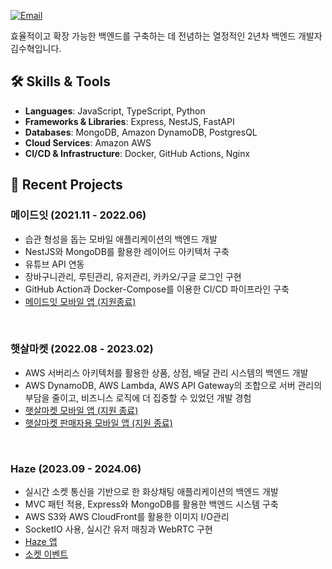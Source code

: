 <div align="left">

[![Email](https://img.shields.io/badge/Email-devshk447%40gmail.com-blue?style=flat-square&logo=gmail)](mailto:devshk447@gmail.com)

효율적이고 확장 가능한 백엔드를 구축하는 데 전념하는 열정적인 2년차 백엔드 개발자 김수혁입니다.

</div>

## 🛠 Skills & Tools

- **Languages**: JavaScript, TypeScript, Python
- **Frameworks & Libraries**: Express, NestJS, FastAPI
- **Databases**: MongoDB, Amazon DynamoDB, PostgresQL
- **Cloud Services**: Amazon AWS
- **CI/CD & Infrastructure**: Docker, GitHub Actions, Nginx

## 📘 Recent Projects
### 메이드잇 (2021.11 - 2022.06)
- 습관 형성을 돕는 모바일 애플리케이션의 백엔드 개발 <br>
- NestJS와 MongoDB를 활용한 레이어드 아키텍처 구축 <br>
- 유튜브 API 연동 <br>
- 장바구니관리, 루틴관리, 유저관리, 카카오/구글 로그인 구현 <br>
- GitHub Action과 Docker-Compose를 이용한 CI/CD 파이프라인 구축 <br>
- [메이드잇 모바일 앱 (지원종료)](https://play.google.com/store/apps/details?id=kr.develife.madeit&pli=1)
<br>

### 햇살마켓 (2022.08 - 2023.02)
- AWS 서버리스 아키텍처를 활용한 상품, 상점, 배달 관리 시스템의 백엔드 개발 <br>
- AWS DynamoDB, AWS Lambda, AWS API Gateway의 조합으로 서버 관리의 부담을 줄이고, 비즈니스 로직에 더 집중할 수 있었던 개발 경험 <br>
- [햇살마켓 모바일 앱 (지원 종료)](https://play.google.com/store/apps/details?id=kr.develife.market_mobile_gui)
- [햇살마켓 판매자용 모바일 앱 (지원 종료)](https://play.google.com/store/apps/details?id=kr.develife.market_seller_mobile_gui)
<br>

### Haze (2023.09 - 2024.06)
- 실시간 소켓 통신을 기반으로 한 화상채팅 애플리케이션의 백엔드 개발 <br>
- MVC 패턴 적용, Express와 MongoDB를 활용한 백엔드 시스템 구축 <br>
- AWS S3와 AWS CloudFront를 활용한 이미지 I/O관리 <br>
- SocketIO 사용, 실시간 유저 매칭과 WebRTC 구현 <br>
- [Haze 앱](https://play.google.com/store/apps/details?id=haze.app)
- [소켓 이벤트](https://viewer.diagrams.net/?tags=%7B%7D&highlight=0000ff&edit=_blank&layers=1&nav=1&title=haze-event-flow.drawio#R7T1bd5u4ur%2FGq7Mf3IUkro%2F4kk7OapOeNN2dfV68COCEXcdkbNKk8%2BuPBAgbSdjYBqGYtLOmtrha3%2F0%2BQOPH108r7%2BnhSxyEiwHUgtcBmgwg1CFw8D9k5Xe2gjRoZSv3qyjI1sBm4Vv0T5gvavnqcxSE69KJSRwvkuipvOjHy2XoJ6U1b7WKX8qnzeNF%2BalP3n3ILXzzvQW%2F%2BiMKkods1aa%2Fgqz%2FGUb3D%2FTJwMx%2F8aNHT85%2FyfrBC%2BKXrSU0HaDxKo6T7NPj6zhckN2j%2B5Jdd1FxtHixVbhM6lzw3%2F%2F5j377f39d%2Bz91c%2Bb9%2FPnX6%2Fh1CJGRv13ym%2F7kMMA7kH%2BNV8lDfB8vvcV0szpaxc%2FLICT31fC3zTmf4%2FgJLwK8%2BN8wSX7n4PSekxgvPSSPi%2FzoPFosxvEiXqVPRKEZaAG58TpZxT%2FDrSMXloP%2FFkcoCPDmje5XXhDh3751dmBYyMGvNcLLq99%2Fkff7CA36%2FT%2F5w9Mvk9f87bNvv%2FNv%2FKZSpPNW92GyYyf1HCPI7m1dmcPiUxg%2FhvhB%2BIRVuPCS6FcZv7wcTe%2BL84pLv8YRfheo5TSFjByfcooyENLK91jHzys%2FzC%2FbRgj2TsD6aGibP7pRurGj2eX7ZlvA3dddrbzfW6c9kRPWB%2FwAXdd2vucQ6adeYWu7L8Bbset8%2FCH7lfTbFkA3Sym9HUJ7dIN%2FeYvnHB14YlwGLmFj%2BJu%2F8NbryC9TUpkUOfoJzDvTMHmKm8%2Fn0PeFdBV464f0huAUQgpfoyS7zsi%2FFVfhz5uLyJe9xJdh9M6tNGqSKTDq0unLht1TjH3Y4vR07URyxqhWwjzd0o4k5yEwy7eCls3cqiEKhgx16aa9hx4BQ1%2FsFe0QmF6DvNqXdcdQwhbZlahO20N1PDUfT1N1BR9qRe4dipMWKuPk0NR3oiQ0jF3nt4OQgEPINd7eZIZ1Rf8hWt7%2FET5Gyb84JC2j4MtDlITfnrwUeC9Y7S6jWyXAf4WrJHzdCaL8qGkye4N1gWxhiycCKGCKOqwG69bWHrFzmhK03CR9oZr0ZTRNXycBwnCUAESVktIWt9wLJbMVLsixLR2J2dY%2BbeFQdso9x9jNTvec3w47RfvYabzsnpkChxFMOs9KkVRWCpWg4GOJ9hh1qkm2XdvQAEroRayeg6X7TkK2gLbr%2FHYImTKxrjCwhH8bdKzAQNZ5BQIj3Lioto44poU8s2FBgyRJmirEaVrSQG0nwu0937AlIKjBsUz8Tqs4ePbDWej5D7PndbhSRHsHVnmDADB5iWPJlDgmb%2Fd0Qe8lnbFJkWDWJF3qn1FElTc5qCzjZBYFi7AJTGYdjpqHNI%2BsxyWXfeZ6FnHP0cTKjjRAE8hi1FOBEibVnhVYUdPxwBkPXI18wP%2B38Qd3MEo%2FwHQRMzp7nC%2FiM6ejgWsNXJ0cGjkDd0JW8An5hTY5jZxjDEZjeodReiF%2B0HTggD8I07oM0mOTgWMM7PRejjtwdB74eKeTMoS9RXS%2FxJ99DJcQA21E4BH53sLNDzxGQZCRbriO%2FvHu0lsRiOYyAd%2FXGA2MCbkXptZ1RriAQ4ZlvAwZjMqXGkANEzL6OYK8swOKkIONuzSGHJQ9npGzA9RVb2DjavNpxhIvukSSXwVD04TwI6OymSLJb0hkc4A30a%2Fi5ILszOWjdx%2Bup69%2B%2BJRE8bJRYRMaQE9FByNs5ukfobCBWmPCZmijEhh0ARREEaX2oFAnELKJM%2Ba8taQu7Yk4Uiah79pBRSJuBsPwDfPYADp7p43o2BNwayyeYAkAay6SHPNLEDb%2Ffo7pgWEmal18ArSeXlOg0eP40z3591u4wihPb4dfL7tjdrCGdlBXhNfXIkQ8oIyMDRAvZN11yOTVAVOmNgBEWQINAXm8IBk0vQOypSkHZN4g%2BL4m5EfNAayeY2V%2BhAYjvazVZzYC2HzIVX2ULhYWwYgcdZ1UwbcGTnYhJEehVrozuZB3x50N6NnMIEBvsQV5RwT5toQzFEQ2M2g5oxRak8wCrIUO3y83AM7OHZnUVtTIWWcLV5t1I1o8XIEmFbAdO7WZhK19cRVGhQ680J77HD7gI6Zvh3cbJboZ%2B7C2%2BxuqkW5iMk5WfY%2FXGujOrvNbSjDkjddVuH6Kl8EsiWeFHauI35q3X1Hn9iu0O6HhIsQJ208Z65ju62bBoHbCqTyhmqx1yIS9WjbpkNUtxlnSMW5u%2B6EvxLg729CNpuP39TGu8UDraayId6UJmbkKrkiglRm53j0j76TMZYtCrLdEIm9MGbMYnq2jPSkElLTF57ekjPHh1g%2BeT7zfHzjUPNdYmyOGU2deF8j7T3OY5Naz45BAamaFO3buKnHdgWuTDw4iVjXBbsKH12F%2FAMlVgAggCaSCUgfc5qtf2%2FGWLHRUVyhQ1FBEb0K8EZzmB88wfT0vEkWMXzZmaIg0Jl1AUK1pTEgUNMziBHdFhGDjaE75I%2BaVm1DC5iz8dhlTzRjpxnENB6NJnnIy0jgYnB3zpLDVBLCVmmCC%2BHzGjBqycFGywqtwXIB7tYE3FnqAOpdTSWgbqUdaJ%2BtFIlHucaZHuYBDtIySyEvIvm6el97RhgSPyMV2LnldK49f2CQvCZ829xZrfLrpPRIyXN6tnwbnHKsasrLWEHm2aVWrFM825TlvSta%2BJQMM1c0obV7WHmWA6UzwxdR3G2A2k1vOnN9SNXAnvlxWaTNCO9BFiGTDO%2BLvFiHS6aUyB%2FiRZWCtrFYZTG29qdUrYdh7I8uW7BTmfQcK6rAIVbjOu9Nh%2BdSZbT0n1yQOUXT2qTL5Lc9VGWGLGcW6iClRF0GieuRTzZRy3n2eGT8i6fNZvgz%2FAN4rJHwAb%2FX8kUSP4fVzkqKhFoT%2BIlqG%2Fcm%2B55RbgW0k1yeoo26VWwkhX17DONy1dLyaQCG%2BX01ovPNBRfjALmujNpIr3fVuEoVkhnz3YlwNA0sGxkmqrWXtH%2BkYx%2BcclvRJFWLIFtMmzgICVUOqNlmkD74pv0dn%2FaP0up0SHMVKvrSOQ0kS%2BHGptqeqeKq6SKobNFErrqTzPvQf4d3NrcCaXGOFHKvry%2FuBqAy3c05rMna7LQrmSm1Ro%2FP%2BDkG5c76Z%2BmAE0g9w4KZxB4wozlboYGPEuTSffpMqPyriDSa5umtQ2KZqoDA6NYfAFifcyL99vLDECQ9t53KUh%2FYE9mfVZH9GO65%2B3pdvsW2Aj3SaGg7j5JecSavzyT1YvS01CMP67t%2FPeE0RBypkigosUaBYVJzUHvV3apoeRf3gLVG%2FUdcyVaOZGNDY3t3GnrIX9oIhzPvjt9uuibdvK0lfBVvXZN3qArFfTESQQ%2Fi8BpZ3i8myIu3tvMdyQWp%2FaknZmkNkQZ5fS605NEQNAVgGflBHeXGj1QOZbJP970DdnHNJ%2FdvZVIYjtSULfHS2%2FtjOzru2rDoZfNw0LT9mA2MTWn58wSZrbbMDB6UWGl4E5JI8RWyHhUaPElNNpzcxUrNtLys5j7DYENDZELRMXSAQhJylrbCYyYvUolvcySJUqV5xBmODd94rzoQ8U%2Bepr2aPuDzNstwmLm8rkCZxlnJ0%2B0Z3iIG9yP0iEibtkR3vZeSzDw7sBgOMim4wtzQVoaIdjCil4Vx1O2By1eiwZrVSW3zA7jgzYTssUdjfQmOc58%2BaY2gCcztEvl0RUSgpnuTLVy%2FBiEEwgTA7%2ByS726zrdbPb8bodangPmQREuGcAlgONXee3Y3WbvPGBYZMsw9UsiNb5gL4wUMTZxo1LQhrimb2IwFsT9JZCBC6l9N8yTc32RAxDR3BiWKfRuF2TxqnVrkhg0eSNL99b%2BuFCtTFBQGN75RXDzPaGq9rSl%2By3VwZ6msOakaAimStbtjp16c5Ri%2B74TOKN2FKF5BBkR3N1TnIW7xmQ0ct8ZKX51vmt3nuZZxyZmeE6RIBHD7nNzGmFwG70yF2AVgroLEd%2By8WYOy1A6iB0CYZQrO8DUNmWlUKgiuMMrQGVd0mxOooKcTVu9hbonluqMZS0hfl5AkfuKfq99El6RYD10NANd6fCRdjw3F3%2BlfeMtd53QTt%2BAEvks%2BwYxXlUPSbJRKb5atU2X2WNnnRYNIdOLYJpDK%2FEA4tevChpROCoHYUqmEpncShLkFzQehyquCGt38QfnPGuEs2iaLdnoSvNYRBGpPqLkoja0xJ5T9Y2wZ79kLHuSdbm9fQuRLGkeNCxGeAnCOm6vi6z8ZYXp1HmTl%2BXCqbbkG0WCQQjOuSGZwSpjIrGX6t8y1a9RD2FA7fUfpefMH0a6vA%2BUmFoVAXKsxkfIuUV3dFddQ5M7QFIekXKSz1dtd54pFM0Fz8I7%2Bw7EQUiEzkoaAa0OmtUIAN2raEISv3y%2FV4%2FecuTgFujHpNr%2FLOBdfb4s4E10LSa2qjVlj1gNzCurpqQJ6QuwdG3jMUxyTsmdmFa8knYyLkSMjRQ56ZGA2PqnCrgsimPD94%2FYaou%2BD9DcuvwV5g%2BYr6IX%2FwHLFnFyYrHjrk7Ew8BYIdgOzzS6CIPAevPbrDXQrcpT4P6vt%2FTgiSiLgoHNGFoptrQqa08a1Ap9Rlob68O9e125ABa3UaeRZWKInji8GZWVvX5Et6tEn9WKH7U98iqf3%2BkukLqNyZqhJuaARPyIXdET4hikbm7syqJjQMcfzDTMih6fpZ%2F4joDplpqBLdvq4DBh1hNUSAXisi5nFZLVAq9IbnQXk3kfsZet3jSUYuv0%2Ffeotd4Pg9XimTbmcx8b6BT93l3o9xpFzQVnJDq9yCj%2BL5fkgFdLcqAFZShgocQ0CQmleii40mdEub%2FlFTEE2ii7gBER60BiA4%2FADFqYt5hvW09IHJl2h%2FZ8iugd00gkDbKflME0p3g0GsSCUSKmUB8fqk6goNTqExRJrNkwdHNwN0jrYamZEDtppuNT%2Fg8Dbv5UGDUzADzpqWAhZQTAUU84C150bohj9oOMKBWDZvDR1MVpQ9gWEx%2FhU03hc4oxOHTolLhyW3d2bS5YEcnC005qfM3gFanh1kXOYudxW2KcEwNh7xaNlvx5vs98ql%2B%2Bu6PJ0eZNrBAmPpoSVUdNF7x2gmbrb0mMfk3UoLLpI1fXGiNJYc7oDzgF1NG10WcBbN4D5edRJ6QduzokDzfonPnsImsSsnjurV5yo024ZO03sXxoeFxYfm95PC40SW9y7DkG6VXUNeb66gVBSxeXNEAORcIVMGfyys13nL9cs5GPJvYCQy7ZqvK1lRL1I1X%2FY1Gmwo3Yo3u54oZ%2BIB3mSkZlTXZkGz33kZQ%2FIotVhUEl3449pZBFHhJnUnSCpjNDYDHsjjwCFovS61eB9TvWEbt3oDEttkIFp0GtF0uIBciwhSQ3kAEgBpEIhkivIKqJPsfQqc0X8OhkbJCZRJVx0kWB90Ydd1mIgBYO9YKFTPO4JsJtlq6%2FpH1P6uA8Hykr0%2Fs3LYdAVS65uj0zspzdMD0KQB29xiNusnO75iF04kXNazXxscpnAgvoYqvJAtHCmJ7v9Vx1kDCIOmceSvUomi3262RBrSn8Ky6tdDNV0Hkl7KjUq0SMkFAYxGHtqNlJxLyzYwbakc7ZALhRcOJyjej7Lbignba0QLUrV11aKC7TBlHkNYJVAFrB8pkUQXT%2BxzYDoPM9cmiPFERam11aWbIT7P3UAVLRswFbVGFoPFSrR46WTvWUdoqazxwpgOHV3qlF5Ygdlob1HWBfkRZgRz9iCKY%2BtL4WAHMZNuYnqbN55wWRpofWZo2Hg8aDpuhunk4QFerSqt48y3qW4Ter5Ak4vgPnirzZkydoytT1BxCMl112jRIRvZL13RVOxxN%2BweqQldGJ7oev%2FmHA%2FBYVKkE817g6Y33JBYrOIjp5AsdjWENdXU4dp6LzY7saEiFY98YafnAm6oXGyL71Cus3BvestbHp2vkEmcWEhpQRO6wiWXQFg7ukSp1zLPvvMIwrcAI7UAXMS0b3iHTFDK%2B%2B5UXRGGpjMKxAs06bRhKYQbWkEiNV2QexUIsZhwDol6%2FSt6GzJ0XtMQQdD7cswr%2Ffg7XyWyOCXy2Cv34fhklUbxUhDeYkJvMDUS2nlWcJoc%2FWN10oDm2mwxL7F5oz30RsZu%2BHd7NhcS%2BYU5QintKr6vaAEuSbmMajNy3aER3j25zKD8xrXKkGFE7rIqf0LmLFee3xE66nr9rSahEYofO2H7oCynnzjZ0o%2FFc4c6J4GBRyKKiBfaIQtPZeUFbopBPx12F66d4GagrCtFHJnEWFYnO27LQMYuWVHKEodNpgZK8%2FH%2BRnNwtWZviArAuF2i%2Bhc9x0UKzjKg62CfAkLXzgra4AOS4wFO4mserR1W5wBAwTTx0TaQPU5%2BGJAZgvhUGUC22dwv6pgi5bjtGoFpxos6n%2F7AUMqO2ZBAuI3W8S3XoRZi506J3qVN6kVfRK%2FIi7ZjUK%2FClF26ptlxNdXMgAJVoyhAkX4zhLVahF%2FymdNgMCSo1dRPavA4srNCX7Q%2ByO%2B1I%2FFailE3lINOsm%2F1UaytWQavzrZWo2RmtZ0kcz%2FBrNJKTrBbdsjE2WwEnLtTOvm6dRYL5HIq9V4F5ZxriIM8pdFq33AtqqklXPmFuFT5haM%2Be18p05DANwDYf13Vh%2BzjJ0lCvGB4%2FHrjZ0HeNToIvxrrXSEbM%2BgaRwbzZTWC6OBq4KO1RNCEz4F1eDp9rRYIoXUsEfLlFCUbfAuey07X02mmQNP1DGZ66Lw1Sha71XDKK1X0yis7n8RApdBlQzmmkfDJtsUb9Rj1ggFwbEdPhS7JErdpa5H68P7mccaUCipuI68atQMaVwfszDihRcHVSmZB3FrTzRVbfGA0clLcbxCTjjDcNDmF61HWJ%2FkBOAwNHyxfzOeHpCziT3hAXApx2YVPWuC%2FQ0CJ9HVnHUrScFKuOIwJuh3amtMesqjmCAydFDNccuOPe4IBl8TggaDYnLERuEQd44%2BIqTi4IE%2F2OpeL01Q%2BfSDjiND5b1VqWcZ%2FM0z9C9wlsrp%2F0JtW9EHWC9kySC8INwQxwIdN1DdIcNqckbTCasuRl24S8cp5tDTCKlU4YpQpOf8iOa3YBTSiANpJKdaZo4rt8Q%2B%2BQ7GTJoSSai1wjlNR4qtaJlMzbF5VpwSoosGwaJhJVqcn2eVHXy7uRVtYhHNbYQIVztTMzzeTNtH3%2ByUK3HKUqJTUNXCcXWk52PqTWRNYBfZwuGmmzc%2FwBkc%2FZbZ0xKxozvMi0TXfSQ38mZ3EgIAjtQrljM0w%2B74WXe8vAXa3iFwKChbdeR34ZPmX%2BeGQCRLXkO0qe7ZU9W1su0ivp2qnlgmw0nwNl3XJB7k6oZr1gY8mEpsiDsTXrwL3Yck00wRyccZk1TVIfRTGHgbo1%2BqU9Q7Y4E1Gn3L4JDi0yET7qz%2BfqnKxZKRXxN3i5r0SiDu2%2Fcr6JOtWCYrdokVDYSQ2fGiaSYrErk3c6KV45yRpJuiUaXCXbSHpjlqag%2FFSJfbTEqkbmSMvnMeHFTANwiTd8VBg2VAXB1qirUaWhsDcKa2fbJzclX7fMm%2B%2BXA7Fj3PQeCRCWd%2BunAgA90DlMwAk73RAIO7nBEksQLDnNdKlKmQAdi6R6eaWKmDxc7b%2FO9qara%2FIMbVi6EzQdo9T43ijft6lWkLYu%2FgHV78lcQLvgtVyefPZz01TKybZq63a6YrmegpaGUlPWDmin8EbrVw%2FADagYbghEpvotDk7DDbklkQfgRuO1zSfqVyKbsKKFgArGDAQf7XJbXGQZAmNGev8Ai7cKa%2FlIxa7RcuoAOXNEF6lxszvQg890skDPKH1c7wIxzAxcZFBFsjtbxq6MriIXL39LVtHyPjV42THGGUmuw%2BzED55P0oM%2BEFBbBIM%2BBKG%2FiJbhh4qL%2FRAzkuA2esxvMOnToD4bMphgAkH6l8iXbraHCZDDhAymvYHKkHE1WJB3NcgdAGvzQdIPFCgZS3XoEPAJdSttp9uizO9ESfVDb0AJmHbwQlgCycAUlb7xJarnFa4SOHpVKFEFdkUlXVk1yr28NbUja5PcnqeylKPJrP6znTuNF13i7C0ypftCqdDmai2RLQpoStaLKlTnmiC0Usd%2BActeJ7s7Ag7Q%2BVhih9d7OYgc68M%2FzNdY7VPc7YWs9DUWTo4DHKWVcG7Sz2DUTc%2BVEy8YGoBFTIvG%2Fw6OGEDTYW%2BmAUdG0AByfR73jMoZQov74UaeObvr95WugGaeFtZuqMHhFeDKPnIquIL42nEdKtBGjo9q7%2BsxpsJmOkzGmXArJXcYc3i98Q%2BB50tY91iZ0EwTGYkqmRXXuTSjkauT3B4bNRrTrMQiozH3qfHAOzv1omg7JyhSkJzL7FRUbNU2Jtj8knOH3ab8riyGHMC7zaXq%2FQXiHAlKPiWoJ6Bku0GqAEq%2BE%2FVRoMQs2NwEMXpqxQFNZ%2FUa6jDe1mugXAjzLuvT%2BG6fIWxaCgJYUCR0dOXHnmqwPsPeMpm5GEgUj5LajgBqvNHyXvfJhw513ey46rPoMVjR008FUxIYBtfRz1Cgox%2FURI1XTqmY3W7%2FMEpvkjJCV%2BthvgXXZkXXkQDmUhs%2BQE0QWaD5ETQ9gi6QkF0JVubfzzE9MMx2lSRPAOPpNbssP05vRPIrrp8Tej%2F8xtkty4%2FBy1uP3osddUFYH4tEDKDMIhpAB8im39gajwzCkHBr1A86ncErb8BLMymNkIaI9re9BTnIFElpLN5c0L8uwSQaP6szq9pmG8HrlohpyhaUQGTN1%2B5QVpRc5b7TTJ7qbADXtfK2Zdv9y%2FokMU1OYloCJim39S2E8J1LHsIlYW0uqVYxcPHmO7ikGsYEW5Wo25YCLBJ2qk3IK8Fvik7q9hWD1ORWhk54E0LN%2BeMma3QbGhQ4lqQ2xC2gqXYvYY7HKLF1Jylh721iD%2FTKcplzhkZt0e78spD3WKnJfMrWviHskiOZfERJx6OBDWn%2BRxpnzL1%2BIPcDjjKDBNAQRq3W3Qn1%2B2REZdN0VFouwFBUqSlW6ibMXojkrRQBNEieV8pzzkKk2X20TSFCX9vLcpazAQXt35HcEBrs2wC10Ay0IORAj49cWA7%2BK1QjBU0wAsNCTnCaiglrz2mCjZti4kROZLJsETH3qEh5bSqls%2Filb039UkB%2BIF5zfVe%2FWlS%2FOAzoPCiOujHxKzizdbi9Xq%2BzShDOvedFsguOe1mq3ngzcDFH1TWGo2p0HtOhRQQkL59Js7cd5l4NVQ1wL02HSFUWAHCC4%2BArLFS6oJ2KAYjex92oxESRVkZoQxMV4spNDEVHDrt5R5GWUKTcxcwoFjpEEd5Sj%2BdzvMf91ohMVisGosYVllRQ6d3mUBxj4BY6VQdRD1R3zGVRWKVK1APxVTbecv2iztRgJjMTWHWdte1ZjDqfGPseOt%2BP8jWIo27vU0nEofOugZw4VHCnsMNflSCNs%2B9i2ixp1LW7oWKtJos3V1VucMThiFKuJBMHVJmd8E2FlNgz3qzM9ozbr7NJqbbo%2BIYNX3c4MEjtsgV13nKjUHg33RiS4U03uVa2IYhnvJdCSKBboJXpVuhyaasUYvjpx0%2Fof%2F75z%2BtN9OfLnz8XF3f%2FDAWJRTlEguiXEO5%2BtsME5qv7uz8gmeRL3GupKpx9MP6Vbpd25%2Fk%2F79NNHDJXkd9DzkX5xbqdX5Ji1dx7jBa%2Fs7O%2FhMtFnJ30BWt8fv65GM2Rv9UYK1JRymyuwhf2YHbJY7yM1xmAiye95HtMnrSMV4%2FeYuvgFnLrOXJrpLXq8GHrKggq8L60j%2BUl%2FBbLfXtLIuH%2B3XwOC1LLzibHogTjtS98qh8v19u0lj3qqMfP53NtblT8Nq2ZZ4R3nu6Jf8kX93b85%2BXVp9n039Or229v5zfN57rlAPEz0qva%2Fx3WaM9j8LIAL49H1X37qo2vr66m41t6QSN74IX2nVlFe8Uly2XoJ6VT2t7%2FsWqbP7n81tX%2BB9H6HQT4v8ur25vryffxdDZ1x3%2FOvn%2Bb3kiHBdaKV3Hw7Iez0PMf0iLxfgMlFTGzm%2Bm375%2FlU8ajl2AgYNuFJFz0GgzTv8bTr7eX11fSYRC%2Bkp7eUbzsNwAwBdy6N7ezQuW6mf7vd7wmHR6YGhJvlcxS2oiW97Q7Yr%2FBc3V9O7ucfJ5KB8cyTmYRMY97v%2F0%2F3MtbTBidQODFi5J0GEifgfAV86er6c1so8pOJ9Kh8YR50zJczTZKbRj0GyxluSEdIGVp0W9QjN2r8fRzd7DwvaUfLt6BQTWqr9dXk9nt9ayw%2FLrQptIpJ0k8K0y%2F3oLFmuz%2FzeL32UzPOv0N%2B%2B3S%2FTEd3dyO3x265%2BDQzSR%2FDtFvl5%2Bu3M%2FdaQAv4d0q8Wfr6H6Jyajvwuf64qID72Kep93njXevvv3oYOdpnkWft%2F6yA%2F0qelen3tWpbtWp8Z%2Fu7bs%2BdQ761Oep%2B%2B%2FpLAepdFa2CL1f4SzvB9BbppYCoqCqq0kHLsZSS4Z%2BAyIPQs0u3PF0djMdX3%2B6uuwkSkhHdLGzu%2FoOnszFpQB4MjfXO3i2wfN1enNxffOle%2FBUzQ3sN3hYsNCQ%2B2wyvbrsQO7smUvYb2C5n2%2Bm7uQ%2FFEYdgMdbrEIv%2BE2h0neAUNlz%2BW12e309%2B%2Bzedhdd2Zoh33egfL2%2Bue0mtXFr7k2%2FgUCtl9vLL9Pr77ed2S953%2FDeAuN4%2Fxi7Kq6Far%2FYcwgAM7hlaHG1SoaoWMmiiwdUK%2BGvq5hsYXHsE%2F5RD1%2FiICRn%2FD8%3D)
<br>
